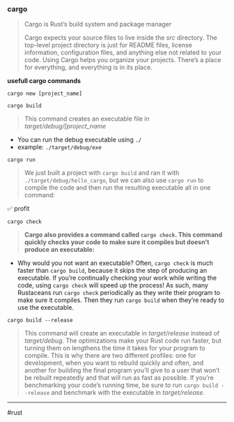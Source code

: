 ### cargo

> Cargo is Rust’s build system and package manager
>
> Cargo expects your source files to live inside the _src_ directory. The top-level project directory is just for README files, license information, configuration files, and anything else not related to your code. Using Cargo helps you organize your projects. There’s a place for everything, and everything is in its place.

**usefull cargo commands**

`cargo new [project_name]`

`cargo build`

> This command creates an executable file in _target/debug/[project_name_

- You can run the debug executable using `./`
- example: `./target/debug/exe`

`cargo run`

> We just built a project with `cargo build` and ran it with `./target/debug/hello_cargo`, but we can also use `cargo run` to compile the code and then run the resulting executable all in one command:

✅ profit

`cargo check`

> **Cargo also provides a command called `cargo check`. This command quickly checks your code to make sure it compiles but doesn’t produce an executable:**

- Why would you not want an executable? Often, `cargo check` is much faster than `cargo build`, because it skips the step of producing an executable. If you’re continually checking your work while writing the code, using `cargo check` will speed up the process! As such, many Rustaceans run `cargo check` periodically as they write their program to make sure it compiles. Then they run `cargo build` when they’re ready to use the executable.

`cargo build --release`

> This command will create an executable in _target/release_ instead of _target/debug_. The optimizations make your Rust code run faster, but turning them on lengthens the time it takes for your program to compile. This is why there are two different profiles: one for development, when you want to rebuild quickly and often, and another for building the final program you’ll give to a user that won’t be rebuilt repeatedly and that will run as fast as possible. If you’re benchmarking your code’s running time, be sure to run `cargo build --release` and benchmark with the executable in _target/release_.

---

#rust